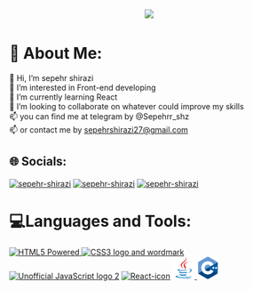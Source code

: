 <h1 align="center">
  <a href="https://git.io/typing-svg">
  <img src="https://readme-typing-svg.herokuapp.com/?lines=Hello,+There!+👋;I'm+Sepehr+Shirazi;Nice+to+meet+you!&center=true&size=30&color=fe428e">
  </a>
</h1>

# 💫 About Me:
👋 Hi, I’m sepehr shirazi<br>
👀 I’m interested in Front-end developing<br>
🌱 I’m currently learning React<br>
💞️ I’m looking to collaborate on whatever could improve my skills<br>
📫 you can find me at telegram by @Sepehrr_shz<br>
📫 or contact me by sepehrshirazi27@gmail.com

## 🌐 Socials:

<p align="left">
<a href="https://www.linkedin.com/in/sepehr-shirazi-61100422b/" target="blank"><img align="center" src="https://raw.githubusercontent.com/rahuldkjain/github-profile-readme-generator/master/src/images/icons/Social/linked-in-alt.svg" alt="sepehr-shirazi" height="30" width="40" /></a>

  <a href="https://sepehrshirazi27@gmail.com" target="blank">
  <img align="center" src="https://www.freepnglogos.com/uploads/logo-gmail-png/logo-gmail-png-gmail-icon-download-png-and-vector-1.png" alt="sepehr-shirazi" height="30" width="40" /></a>

  <a href="https://t.me/Sepehrr_shz" target="blank">
  <img align="center" src="https://img.icons8.com/fluency/48/null/telegram-app.png" alt="sepehr-shirazi" /></a>
  
# 💻Languages and Tools:
<p align="left">
<a href="http://www.w3.org/html/logo/">
<img src="https://www.w3.org/html/logo/badge/html5-badge-h-solo.png" width="63" height="64" alt="HTML5 Powered" title="HTML5 Powered">
</a>
<a title="Rudloff, CC BY 3.0 &lt;https://creativecommons.org/licenses/by/3.0&gt;, via Wikimedia Commons" href="https://commons.wikimedia.org/wiki/File:CSS3_logo_and_wordmark.svg"><img width="40" alt="CSS3 logo and wordmark" src="https://upload.wikimedia.org/wikipedia/commons/thumb/d/d5/CSS3_logo_and_wordmark.svg/256px-CSS3_logo_and_wordmark.svg.png"></a>
  <a title="Chris Williams, Public domain, via Wikimedia Commons" href="https://commons.wikimedia.org/wiki/File:Unofficial_JavaScript_logo_2.svg"><img width="40" alt="Unofficial JavaScript logo 2" src="https://upload.wikimedia.org/wikipedia/commons/thumb/9/99/Unofficial_JavaScript_logo_2.svg/512px-Unofficial_JavaScript_logo_2.svg.png"></a>
  <a title="Facebook, Public domain, via Wikimedia Commons" href="https://commons.wikimedia.org/wiki/File:React-icon.svg"><img width="40" alt="React-icon" src="https://upload.wikimedia.org/wikipedia/commons/thumb/a/a7/React-icon.svg/512px-React-icon.svg.png"></a>
  <a href="https://www.java.com" target="_blank" rel="noreferrer"> <img src="https://raw.githubusercontent.com/devicons/devicon/master/icons/java/java-original.svg" alt="java" width="40" height="40"/> </a> 
 <!-- <a href="https://www.cprogramming.com/" target="_blank" rel="noreferrer"> <img src="https://raw.githubusercontent.com/devicons/devicon/master/icons/c/c-original.svg" alt="c" width="40" height="40"/> </a> -->
 <a href="https://www.w3schools.com/cpp/" target="_blank" rel="noreferrer"> <img src="https://raw.githubusercontent.com/devicons/devicon/master/icons/cplusplus/cplusplus-original.svg" alt="cplusplus" width="40" height="40"/> </a>
</p>
